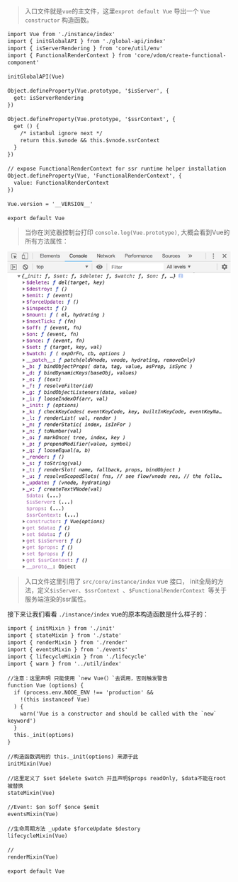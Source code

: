 >入口文件就是`vue`的主文件，这里`exprot default Vue` 导出一个 `Vue constructor` 构造函数。

	import Vue from './instance/index'
	import { initGlobalAPI } from './global-api/index'
	import { isServerRendering } from 'core/util/env'
	import { FunctionalRenderContext } from 'core/vdom/create-functional-component'
	
	initGlobalAPI(Vue)
	
	Object.defineProperty(Vue.prototype, '$isServer', {
	  get: isServerRendering
	})
	
	Object.defineProperty(Vue.prototype, '$ssrContext', {
	  get () {
	    /* istanbul ignore next */
	    return this.$vnode && this.$vnode.ssrContext
	  }
	})
	
	// expose FunctionalRenderContext for ssr runtime helper installation
	Object.defineProperty(Vue, 'FunctionalRenderContext', {
	  value: FunctionalRenderContext
	})
	
	Vue.version = '__VERSION__'
	
	export default Vue


>当你在浏览器控制台打印 `console.log(Vue.prototype)`, 大概会看到Vue的所有方法属性：

![](./images/vue_prototype.png)

>入口文件这里引用了 `src/core/instance/index` vue 接口， init全局的方法，定义`$isServer`、`$ssrContext `、`$FunctionalRenderContext `等关于服务端渲染的ssr属性。

接下来让我们看看 `./instance/index` vue的原本构造函数是什么样子的：

	import { initMixin } from './init'
	import { stateMixin } from './state'
	import { renderMixin } from './render'
	import { eventsMixin } from './events'
	import { lifecycleMixin } from './lifecycle'
	import { warn } from '../util/index'
	
	//注意：这里声明 只能使用 `new Vue(）`去调用，否则触发警告
	function Vue (options) {
	  if (process.env.NODE_ENV !== 'production' &&
	    !(this instanceof Vue)
	  ) {
	    warn('Vue is a constructor and should be called with the `new` keyword')
	  }
	  this._init(options)
	}
	
	//构造函数调用的 this._init(options) 来源于此
	initMixin(Vue)
	
	//这里定义了 $set $delete $watch 并且声明$props readOnly, $data不能在root被替换
	stateMixin(Vue)
	
	//Event: $on $off $once $emit
	eventsMixin(Vue)
	
	//生命周期方法 _update $forceUpdate $destory
	lifecycleMixin(Vue)
	
	//
	renderMixin(Vue)
	
	export default Vue







